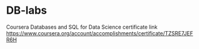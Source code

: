 # DB-labs
Coursera Databases and SQL for Data Science certificate link
https://www.coursera.org/account/accomplishments/certificate/TZSRE7JEFR6H
